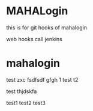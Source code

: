 # MAHALogin
this is for git hooks  of mahalogin

web hooks call jenkins











# mahalogin


test
zxc
fsdfsdf
gfgh
1
test
t2

test
thjdskfa

test1
test2
test3
